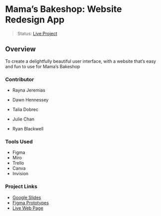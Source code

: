 # Mama’s Bakeshop: Website Redesign App
> Status: [Live Project](https://RyanBlackwellProductDesign.github.io/UX_UI_PROJECT_3/)
## Overview
To create a delightfully beautiful user interface, with a website that’s easy and fun to use for Mama’s Bakeshop 
### Contributor
- Rayna Jeremias

- Dawn Hennessey

- Talia Dobrec

- Julie Chan

- Ryan Blackwell

### Tools Used
- Figma
- Miro
- Trello
- Canva
- Invision
### Project Links
- [Google Slides](url-link-here)
- [Figma Prototypes](url-link-here)
- [Live Web Page](https://RyanBlackwellProductDesign.github.io/UX_UI_PROJECT_3/)